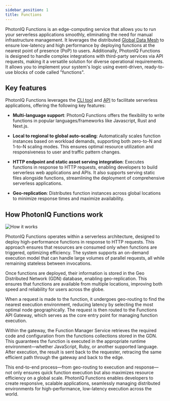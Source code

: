 ```yaml
---
sidebar_position: 1
title: Functions
---
```



PhotonIQ Functions is an edge-computing service that allows you to run your serverless applications smoothly, eliminating the need for manual infrastructure management. It leverages the distributed [Global Data Mesh](https://www.macrometa.com/platform/global-data-mesh) to ensure low-latency and high performance by deploying functions at the nearest point of presence (PoP) to users. Additionally, PhotonIQ Functions is designed to handle complex integrations with third-party services via API requests, making it a versatile solution for diverse operational requirements. It allows you to implement your system's logic using event-driven, ready-to-use blocks of code called "functions".

## Key features

PhotonIQ Functions leverages the  [CLI tool](functions-cli.md) and [API](https://www.macrometa.com/docs/apiFaas#/) to facilitate serverless applications, offering the following key features:

- **Multi-language support**: PhotonQ Functions offers the flexibility to write functions in popular languages/frameworks like Javascript, Rust and Next.js.

- **Local to regional to global auto-scaling**: Automatically scales function instances based on workload demands, supporting both zero-to-N and 1-to-N scaling modes. This ensures optimal resource utilization and responsiveness to user and traffic pattern changes.

- **HTTP endpoint and static asset serving integration**: Executes functions in response to HTTP requests, enabling developers to build serverless web applications and APIs. It also supports serving static files alongside functions, streamlining the deployment of comprehensive serverless applications.

- **Geo-replication**: Distributes function instances across global locations to minimize response times and maximize availability.



<grid cols={3}>
 <card
    heading="Quickstart"
    description="Create and deploy your first function in minutes."
    href="/photoniq/functions/functions-quickstart"
  />
   <card
    heading="Functions CLI commands"
    description="Explore CLI commands for managing functions."
    href="/photoniq/functions/functions-cli"
  />
   <card
    heading="Functions API"
    description="Integrate functions into your application via API."
    href="https://www.macrometa.com/docs/apiFaas#/"
  />
 </grid>

## How PhotonIQ Functions work
![How it works](/img/functions/functions-architecture.png)

PhotonIQ Functions operates within a serverless architecture, designed to deploy high-performance functions in response to HTTP requests. This approach ensures that resources are consumed only when functions are triggered, optimizing efficiency. The system supports an on-demand execution model that can handle large volumes of parallel requests, all while remaining stateless between invocations.

Once functions are deployed, their information is stored in the Geo Distributed Network (GDN) database, enabling geo-replication. This ensures that functions are available from multiple locations, improving both speed and reliability for users across the globe.

When a request is made to the function, it undergoes geo-routing to find the nearest execution environment, reducing latency by selecting the most optimal node geographically. The request is then routed to the Functions API Gateway, which serves as the core entry point for managing function execution.

Within the gateway, the Function Manager Service retrieves the required code and configuration from the functions collections stored in the GDN. This guarantees the function is executed in the appropriate runtime environment—whether JavaScript, Ruby, or another supported language. After execution, the result is sent back to the requester, retracing the same efficient path through the gateway and back to the edge.

This end-to-end process—from geo-routing to execution and response—not only ensures quick function execution but also maximizes resource efficiency on a global scale. PhotonIQ Functions enables developers to create responsive, scalable applications, seamlessly managing distributed environments for high-performance, low-latency execution across the world.



